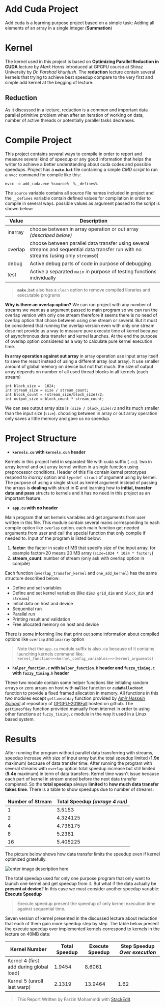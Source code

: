 # Add Cuda Project
Add cuda is a learning purpose project based on a simple task: Adding all elements of an array in a single integer (**Summation**)

# Kernel
The kernel used in this project is based on **Optimizing Parallel Reduction in CUDA** lecture by *Mark Harris* introduced at GPGPU course at Shiraz University by *Dr. Farshad khunjush*. The **reduction** lecture contain several kernels that trying to achieve best speedup compare to the very first and simple add kernel at the begging of lecture.

## Reduction
As it discussed in a lecture, reduction is a common and important data parallel primitive problem when after an iteration of working on data, number of active threads or potentially parallel tasks decreases.

# Compile Project 
This project contains several ways to compile in order to report and measure several kind of speedup or any good information that helps the writer to achieve a better understanding about cuda codes and possible speedups.
Project has a **`make.bat`** file containing a simple *CMD script* to run a `nvcc` command for compile like this:

    nvcc -o add_cuda.exe %source%  %__defines%

The `source` variable contains all source file names included in project and the `__defines` variable contain defined values for compilation in order to compile in several ways.
possible values as argument passed to the script is shown below:

Value | Description 
--------- | --------- 
inarray | choose between in array operation or out array *(described below)* 
overlap | choose between parallel data transfer using several streams and sequential data transfer run with no streams (using only `streams0`) 
debug | Active debug parts of code in purpose of debugging 
test | Active a separated `main` in purpose of testing functions individually 

> **`make.bat`** also has a `clean` option to remove compiled libraries and
> executable programs

**Why is there an overlap option?** 
We can run project with any number of streams we want as a argument passed to main program so we can run the overlap version with only one stream therefore it seems there is no need of overlap option that chose between using one stream or several. But it must be considered that running the overlap version even with only one stream dose not provide us a way to measure pure execute time of kernel because of asynchronous data transfer and kernel launches. At the end the purpose of overlap option considered as a way to calculate pure kernel execution time.

**In array operation against out array**
in array operation use input array itself to save the result instead of using a different array (out array). It use smaller amount of global memory on device but not that much. the size of output array depends on number of all used thread blocks in all kernels (each stream)

    int block_size =  1024;
    int stream_size = size / stream_count;
    int block_count = (stream_size/block_size)/2;
    int output_size = block_count * stream_count;

We can see output array size is `(size / block_size)/2` and its much smaller than the input size (`size`). choosing between in array or out array operation only saves a little memory and gave us no speedup.

# Project Structure

 - **`kernels.cu` with `kernels.cuh` header**

Kernels in this project held in separated file with cuda suffix (`.cu`). two in array kernel and out array kernel written in a single function using preprocessor conditions. Header of this file contain kernel prototypes respond to *inarray* option and `typedef struct` of argument using by kernel. The purpose of using a single struct as kernel argument instead of passing the arrays is **dealing** with struct in **C** and learning how to **initial, transfer data and pass** structs to kernels and it has no need in this project as an important feature.

 - **`app.cu` with no header**

Main program that set kernels variables and get arguments from user written in this file. This module contain several mains corresponding to each compile option like `overlap` option. each main function get needed arguments from user and call the special function that only compile if needed to. Input of the program is listed below:

 1. **factor**: the factor in scale of MB that specify size of the input array. for example factor=20 means 20 MB array (`size=1024 * 1024 * factor;`) 
 2. **stream_count**: number of stream (only ask with overlap option in compile)

Each function (`overlap_transfer_kernel` and `one_add_kernel`) has the same structure described below:

 - Define and set variables
 - Define and set kernel variables (like `dim3 grid_dim` and `block_dim` and `streams`)
 - Initial data on host and device
 - Sequential run
 - Parallel run	
 - Printing result and validation
 - Free allocated memory on host and device

There is some informing line that print out some information about compiled options like `overlap` and `inarray` option

> Note that the `app.cu` module suffix is also .cu because of it contains launching kernels command like: `kernel_function<<<kernel_config_variables>>>(kernel_arguments)`

 - **`helper_function.c` with `helper_function.h` header and `fuzzu_timing.c` with `fuzzy_timing.h` header**

These two module contain some helper functions like initialing random arrays or zero arrays on host with **`malloc`** function or **`cudaMallocHost`** function to provide a fixed framed allocation in memory. All functions in this two modules except `gettimeofday` function provided by [*Amir Hossein Sojoodi*](https://github.com/amirsojoodi) at repository of [GPGPU-2018Fall](https://github.com/amirsojoodi/GPGPU-2018Fall) hosted on github. The `gettimeofday` function provided manually from internet in order to using other functions at `fuzzy_timing.c` module in the way it used in a Linux based system.

# Results
After running the program without parallel data transferring with streams, speedup increase with size of input array but the total speedup limited (**1.9x** maximum) because of data transfer time. After running the program with several streams with `overlap` option total speedup increase but still limited (**5.4x** maximum) in term of data transfers. Kernel time wasn't issue because each part of kernel in stream ended before the next data transfer completed. So the **total speedup** always **limited** to **how much data transfer takes time**.  There is a table to show speedups due to number of streams:

Number of Stream | Total Speedup *(avrage 4 run)*
--------- | ----------
1 | 3.5153
2 | 4.324125
4 | 4.736175
8 | 5.2361
16 | 5.405225 

The picture below shows how data transfer limits the speedup even if kernel optimized gratefully.
  
![enter image description here](https://lh3.googleusercontent.com/fUjqjBH-aeqoBE2bouhbKSf2KxlbwhafCItJAMOzPMtoAeuI6b5aRNcLrJftMBauDx-ABIjlzg37 "Visual Profiler - Parallel run of 16 stream")

The total speedup used for only one purpose program that only want to launch one kernel and get speedup from it. But what if the data actually be **present at device**? In this case we must consider another speedup variable: **Execute Speedup**

> Execute speedup present the speedup of only kernel execution time
> against sequential time.

Seven version of kernel presented in the discussed lecture about reduction that each of them gain more speedup step by step. The table below present the execute speedup over implemented kernels correspond to kernels in the lecture on 40MB data:

Kernel Number | Total Speedup | Execute Speedup | Step Speedup *Over execution* 
--------- | --------- | --------- | ---------
Kernel 4 (first add during global load) | 1.9454 | 8.6061 | 
Kernel 5 (unroll last warp) | 2.1319 | 13.9464 | 1.62



> This Report Written by Farzin Mohammdi with [StackEdit](https://stackedit.io/).

